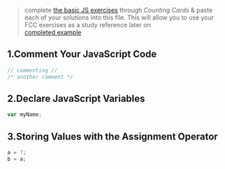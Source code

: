 > complete [the basic JS exercises](https://learn.freecodecamp.org/javascript-algorithms-and-data-structures/basic-javascript) through _Counting Cards_ & paste each of your solutions into this file.  This will allow you to use your FCC exercises as a study reference later on  
> [completed example](https://github.com/AlfiYusrina/hyf-javascript1/blob/master/week1/freecode_camp_solutions.MD) 

## 1.Comment Your JavaScript Code

```js
// commenting //
/* another comment */
```

## 2.Declare JavaScript Variables

```js
var myName;
```

## 3.Storing Values with the Assignment Operator

```js
a = 7;
b = a;
```

